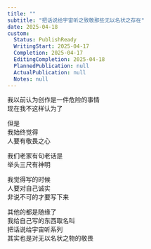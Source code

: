 ```yaml
---
title: ""
subtitle: "把话说给宇宙听之致敬那些无以名状之存在"
date: 2025-04-18
custom:
  Status: PublishReady
  WritingStart: 2025-04-17
  Completion: 2025-04-17
  EditingCompletion: 2025-04-18
  PlannedPublication: null
  ActualPublication: null
  Notes: null
---          
```

          
我以前认为创作是一件危险的事情          
现在我不这样认为了          
          
但是          
我始终觉得          
人要有敬畏之心          
          
我们老家有句老话是          
举头三尺有神明          
          
我觉得写的时候          
人要对自己诚实          
非说不可的才要写下来          
          
其他的都是随缘了          
我给自己写的东西取名叫          
把话说给宇宙听系列          
其实也是对无以名状之物的敬畏          
         
        